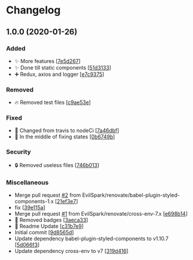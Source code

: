 # Changelog

<a name="1.0.0"></a>

## 1.0.0 (2020-01-26)

### Added

- ✨ More features [[7e5d267](https://github.com/EvilSpark/HNClone/commit/7e5d267d4ecfedec940a98b8f17fb26976deaa44)]
- ✨ Done till static components [[51d3133](https://github.com/EvilSpark/HNClone/commit/51d313336a2d3f1898e4ef9ef7b55e3075a79f11)]
- ➕ Redux, axios and logger [[e7c9375](https://github.com/EvilSpark/HNClone/commit/e7c9375e99e49c0443f401d3cc3fcec46501b326)]

### Removed

- 🔥 Removed test files [[c9ae53e](https://github.com/EvilSpark/HNClone/commit/c9ae53ef1fef6b0643956177ec9a2c91107b495a)]

### Fixed

- 🐛 Changed from travis to nodeCi [[7a46dbf](https://github.com/EvilSpark/HNClone/commit/7a46dbf4fcd4086fdfc45176523e1ca3a76e6464)]
- 🏁 In the middle of fixing states [[0b6749b](https://github.com/EvilSpark/HNClone/commit/0b6749b26b33ae78a4af4fdc2bf271deaecf3695)]

### Security

- 🔒 Removed useless files [[746b013](https://github.com/EvilSpark/HNClone/commit/746b0133415d3c1a76545e9202e28fd033ecd9b7)]

### Miscellaneous

- Merge pull request [#2](https://github.com/EvilSpark/HNClone/issues/2) from EvilSpark/renovate/babel-plugin-styled-components-1.x [[21ef3e7](https://github.com/EvilSpark/HNClone/commit/21ef3e769eac1cc7fbe1c83e4baf4e996a2052d0)]
- fix [[39e115a](https://github.com/EvilSpark/HNClone/commit/39e115ab17809e0608d493bac37d68ab992fb7c4)]
- Merge pull request [#1](https://github.com/EvilSpark/HNClone/issues/1) from EvilSpark/renovate/cross-env-7.x [[e698b14](https://github.com/EvilSpark/HNClone/commit/e698b1415c0190dd9bb7cac68b531fbbbee1a4ee)]
- 📝 Removed badges [[3aeca33](https://github.com/EvilSpark/HNClone/commit/3aeca331a1e77e3aa484c1bfe7e3db37ae427d42)]
- 📝 Readme Update [[c31b7e9](https://github.com/EvilSpark/HNClone/commit/c31b7e9b108a84df06c952239b626ab1cfd0e6bb)]
- Initial commit [[9d8565d](https://github.com/EvilSpark/HNClone/commit/9d8565ddaeb3f7626c4496aa741bc51a09cea371)]
- Update dependency babel-plugin-styled-components to v1.10.7 [[5d066f3](https://github.com/EvilSpark/HNClone/commit/5d066f376b34b51e7ff6349419dcd8ebb0adf473)]
- Update dependency cross-env to v7 [[319d416](https://github.com/EvilSpark/HNClone/commit/319d416de7cf70bae8046f8427a9fbca4e81707b)]
